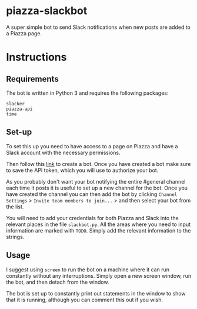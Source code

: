 # piazza-slackbot
A super simple bot to send Slack notifications when new posts are added to a Piazza page.

# Instructions

## Requirements
The bot is written in Python 3 and requires the following packages:
```
slacker
piazza-api
time
```

## Set-up
To set this up you need to have access to a page on Piazza and have a Slack account with the necessary permissions.

Then follow this [link](https://my.slack.com/services/new/bot) to create a bot. Once you have created a bot make sure to save the API token, which you will use to authorize your bot.

As you probably don't want your bot notifying the entire #general channel each time it posts it is useful to set up a new channel for the bot. Once you have created the channel you can then add the bot by clicking `Channel Settings` > `Invite team members to join...` > and then select your bot from the list.

You will need to add your credentials for both Piazza and Slack into the relevant places in the file `slackbot.py`. All the areas where you need to input information are marked with `TODO`. Simply add the relevant information to the strings.

## Usage
I suggest using `screen` to run the bot on a machine where it can run constantly without any interruptions. Simply open a new screen window, run the bot, and then detach from the window.

The bot is set up to constantly print out statements in the window to show that it is running, although you can comment this out if you wish.
